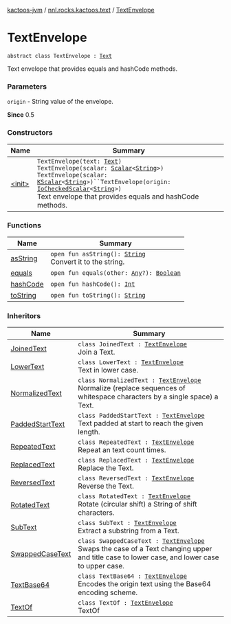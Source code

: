 [kactoos-jvm](../../index.md) / [nnl.rocks.kactoos.text](../index.md) / [TextEnvelope](./index.md)

# TextEnvelope

`abstract class TextEnvelope : `[`Text`](../../nnl.rocks.kactoos/-text/index.md)

Text envelope that provides equals and hashCode methods.

### Parameters

`origin` - String value of the envelope.

**Since**
0.5

### Constructors

| Name | Summary |
|---|---|
| [&lt;init&gt;](-init-.md) | `TextEnvelope(text: `[`Text`](../../nnl.rocks.kactoos/-text/index.md)`)`<br>`TextEnvelope(scalar: `[`Scalar`](../../nnl.rocks.kactoos/-scalar/index.md)`<`[`String`](https://kotlinlang.org/api/latest/jvm/stdlib/kotlin/-string/index.html)`>)`<br>`TextEnvelope(scalar: `[`KScalar`](../../nnl.rocks.kactoos/-k-scalar.md)`<`[`String`](https://kotlinlang.org/api/latest/jvm/stdlib/kotlin/-string/index.html)`>)``TextEnvelope(origin: `[`IoCheckedScalar`](../../nnl.rocks.kactoos.scalar/-io-checked-scalar/index.md)`<`[`String`](https://kotlinlang.org/api/latest/jvm/stdlib/kotlin/-string/index.html)`>)`<br>Text envelope that provides equals and hashCode methods. |

### Functions

| Name | Summary |
|---|---|
| [asString](as-string.md) | `open fun asString(): `[`String`](https://kotlinlang.org/api/latest/jvm/stdlib/kotlin/-string/index.html)<br>Convert it to the string. |
| [equals](equals.md) | `open fun equals(other: `[`Any`](https://kotlinlang.org/api/latest/jvm/stdlib/kotlin/-any/index.html)`?): `[`Boolean`](https://kotlinlang.org/api/latest/jvm/stdlib/kotlin/-boolean/index.html) |
| [hashCode](hash-code.md) | `open fun hashCode(): `[`Int`](https://kotlinlang.org/api/latest/jvm/stdlib/kotlin/-int/index.html) |
| [toString](to-string.md) | `open fun toString(): `[`String`](https://kotlinlang.org/api/latest/jvm/stdlib/kotlin/-string/index.html) |

### Inheritors

| Name | Summary |
|---|---|
| [JoinedText](../-joined-text/index.md) | `class JoinedText : `[`TextEnvelope`](./index.md)<br>Join a Text. |
| [LowerText](../-lower-text/index.md) | `class LowerText : `[`TextEnvelope`](./index.md)<br>Text in lower case. |
| [NormalizedText](../-normalized-text/index.md) | `class NormalizedText : `[`TextEnvelope`](./index.md)<br>Normalize (replace sequences of whitespace characters by a single space) a Text. |
| [PaddedStartText](../-padded-start-text/index.md) | `class PaddedStartText : `[`TextEnvelope`](./index.md)<br>Text padded at start to reach the given length. |
| [RepeatedText](../-repeated-text/index.md) | `class RepeatedText : `[`TextEnvelope`](./index.md)<br>Repeat an text count times. |
| [ReplacedText](../-replaced-text/index.md) | `class ReplacedText : `[`TextEnvelope`](./index.md)<br>Replace the Text. |
| [ReversedText](../-reversed-text/index.md) | `class ReversedText : `[`TextEnvelope`](./index.md)<br>Reverse the Text. |
| [RotatedText](../-rotated-text/index.md) | `class RotatedText : `[`TextEnvelope`](./index.md)<br>Rotate (circular shift) a String of shift characters. |
| [SubText](../-sub-text/index.md) | `class SubText : `[`TextEnvelope`](./index.md)<br>Extract a substring from a Text. |
| [SwappedCaseText](../-swapped-case-text/index.md) | `class SwappedCaseText : `[`TextEnvelope`](./index.md)<br>Swaps the case of a Text changing upper and title case to lower case, and lower case to upper case. |
| [TextBase64](../-text-base64/index.md) | `class TextBase64 : `[`TextEnvelope`](./index.md)<br>Encodes the origin text using the Base64 encoding scheme. |
| [TextOf](../-text-of/index.md) | `class TextOf : `[`TextEnvelope`](./index.md)<br>TextOf |
